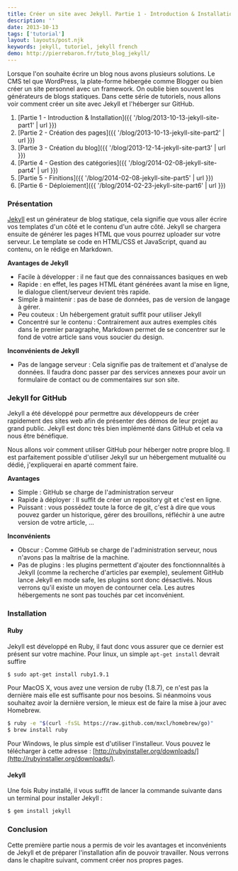 ```yaml
---
title: Créer un site avec Jekyll. Partie 1 - Introduction & Installation
description: ''
date: 2013-10-13
tags: ['tutorial']
layout: layouts/post.njk
keywords: jekyll, tutoriel, jekyll french
demo: http://pierrebaron.fr/tuto_blog_jekyll/
---
```


Lorsque l'on souhaite écrire un blog nous avons plusieurs solutions. Le CMS tel que WordPress, la plate-forme hébergée comme Blogger ou bien créer un site personnel avec un framework. On oublie bien souvent les générateurs de blogs statiques. Dans cette série de tutoriels, nous allons voir comment créer un site avec Jekyll et l'héberger sur GitHub.
<!-- excerpt -->

  1. [Partie 1 - Introduction & Installation]({{ '/blog/2013-10-13-jekyll-site-part1' | url }})
  2. [Partie 2 - Création des pages]({{ '/blog/2013-10-13-jekyll-site-part2' | url }})
  3. [Partie 3 - Création du blog]({{ '/blog/2013-12-14-jekyll-site-part3' | url }})
  4. [Partie 4 - Gestion des catégories]({{ '/blog/2014-02-08-jekyll-site-part4' | url }})
  5. [Partie 5 - Finitions]({{ '/blog/2014-02-08-jekyll-site-part5' | url }})
  6. [Partie 6 - Déploiement]({{ '/blog/2014-02-23-jekyll-site-part6' | url }})

### Présentation

[Jekyll](http://jekyllrb.com/) est un générateur de blog statique, cela signifie que vous aller écrire vos templates d'un côté et le contenu d'un autre côté. Jekyll se chargera ensuite de générer les pages HTML que vous pourrez uploader sur votre serveur.  Le template se code en HTML/CSS et JavaScript, quand au contenu, on le rédige en Markdown.

**Avantages de Jekyll**

  * Facile à développer :  il ne faut que des connaissances basiques en web
  * Rapide : en effet, les  pages HTML étant générées avant la mise en ligne, le dialogue client/serveur devient très rapide.
  * Simple à maintenir  : pas de base de données, pas de version de langage à gérer.
  * Peu couteux : Un hébergement gratuit suffit pour utiliser Jekyll
  * Concentré sur le contenu : Contrairement aux autres exemples cités dans le premier paragraphe, Markdown permet de se concentrer sur le fond de votre article sans vous soucier du design.

**Inconvénients de Jekyll**

  * Pas de langage serveur : Cela signifie pas de traitement et d'analyse de données. Il faudra donc passer par des services annexes pour avoir un formulaire de contact ou de commentaires sur son site.

### Jekyll for GitHub

Jekyll a été développé pour permettre aux développeurs de créer rapidement des sites web afin de présenter des démos de leur projet au grand public. Jekyll est donc très bien implémenté dans GitHub et cela va nous être bénéfique.

Nous allons voir comment utiliser GitHub pour héberger notre propre blog. Il est parfaitement possible d'utiliser Jekyll sur un hébergement mutualité ou dédié, j'expliquerai en aparté comment faire.

**Avantages**

  * Simple : GitHub se charge de l'administration serveur
  * Rapide à déployer : Il suffit de créer un repository git et c'est en ligne.
  * Puissant : vous possédez toute la force de git, c'est à dire que vous pouvez garder un historique, gérer des brouillons, réfléchir à une autre version de votre article, ...

**Inconvénients**

  * Obscur : Comme GitHub se charge de l'administration serveur, nous n'avons pas la maîtrise de la machine.
  * Pas de plugins : les plugins permettent d'ajouter des fonctionnnalités à Jekyll (comme la recherche d'articles par exemple), seulement GitHub lance Jekyll en mode safe, les plugins sont donc désactivés. Nous verrons qu'il existe un moyen de contourner cela. Les autres hébergements ne sont pas touchés par cet inconvénient.

### Installation

#### Ruby

Jekyll est développé en Ruby, il faut donc vous assurer que ce dernier est présent sur votre machine. Pour linux, un simple `apt-get install` devrait suffire

```bash
$ sudo apt-get install ruby1.9.1
```

Pour MacOS X, vous avez une version de ruby (1.8.7), ce n'est pas la dernière mais elle est suffisante pour nos besoins. Si néanmoins vous souhaitez avoir la dernière version, le mieux est de faire la mise à jour avec Homebrew.

```bash
$ ruby -e "$(curl -fsSL https://raw.github.com/mxcl/homebrew/go)"
$ brew install ruby
```

Pour Windows, le plus simple est d'utiliser l'installeur. Vous pouvez le télécharger à cette adresse : [http://rubyinstaller.org/downloads/](http://rubyinstaller.org/downloads/).

#### Jekyll

Une fois Ruby installé, il vous suffit de lancer la commande suivante dans un terminal pour installer Jekyll :

```bash
$ gem install jekyll
```

### Conclusion
Cette première partie nous a permis de voir les avantages et inconvénients de Jekyll et de préparer l'installation afin de pouvoir travailler. Nous verrons dans le chapitre suivant, comment créer nos propres pages.
